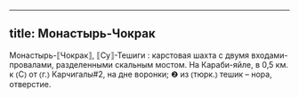 
---
title: Монастырь-Чокрак
---
Монастырь-⟦Чокрак⟧, ⟦Су⟧-Тешиги
: карстовая шахта с двумя входами-провалами, разделенными скальным мостом. На Караби-яйле, в 0,5 км. к ⦅С⦆ от ⦅г.⦆ Карчигалы#2, на дне воронки; ❷ из ⦅тюрк.⦆ тешик – нора, отверстие.
